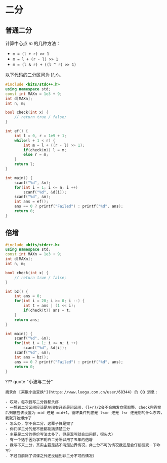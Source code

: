 # 二分

## 普通二分

计算中心点 $m$ 的几种方法：

- `m = (l + r) >> 1`
- `m = l + (r - l) >> 1`
- `m = (l & r) + ((l ^ r) >> 1)`

以下代码的二分区间为 $[l, r)$。

```cpp
#include <bits/stdc++.h>
using namespace std;
const int MAXn = 1e3 + 9;
int d[MAXn];
int n, m;

bool check(int x) {
    // return true / false;
}

int ef() {
    int l = 0, r = 1e9 + 1;
    while(l + 1 < r) {
        int m = l + ((r - l) >> 1);
        if(check(m)) l = m;
        else r = m;
    }
    return l;
}

int main() {
    scanf("%d", &n);
    for(int i = 1; i <= n; i ++)
        scanf("%d", &d[i]);
    scanf("%d", &m);
    int ans = ef();
    ans == 0 ? printf("Failed") : printf("%d", ans);
    return 0;
}
```

## 倍增

```cpp
#include <bits/stdc++.h>
using namespace std;
const int MAXn = 1e3 + 9;
int d[MAXn];
int n, m;

bool check(int x) {
    // return true / false;
}

int bz() {
    int ans = 0;
    for(int i = 20; i >= 0; i --) {
        int t = ans | (1 << i);
        if(check(t)) ans = t;
    }
    return ans;
}

int main() {
    scanf("%d", &n);
    for(int i = 1; i <= n; i ++)
        scanf("%d", &d[i]);
    scanf("%d", &m);
    int ans = bz();
    ans == 0 ? printf("Failed") : printf("%d", ans);
    return 0;
}   
```

??? quote "小波与二分"

    摘录自 [离散小波变换°](https://www.luogu.com.cn/user/68344) 的 QQ 消息：

    - 哎呦，每次我写二分我都头疼
    - 一想到二分区间应该是左闭右开还是闭区间，(l+r)/2会不会触发向零取整，check完答案后到底应该设置为 mid 还是 mid+1，循环条件到底是 l<=r 还是 l<r 还是别的什么东西，我就开始爆炸了
    - 怎么办，学不会二分，这辈子算是完了
    - 你们学二分的是不是都能搞清楚二分
    - 主要是二分的等价写法太多了，但是混写就会出问题，很头大）
    - 有一个选手因为学不明白二分所以用了五年的倍增
    - 我写不来二分，其实主要是搞不清楚边界情况，非二分不可的情况我还是会仔细研究一下咋写）
    - 不过目前除了讲课之外还没碰到非二分不可的情况）
